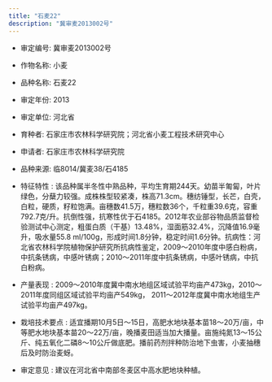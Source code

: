 ```yaml
---
title: "石麦22"
description: "冀审麦2013002号"
---
```

* 审定编号:  冀审麦2013002号

*  作物名称:  小麦

*  品种名称:  石麦22

*  审定年份:  2013

*  审定单位:  河北省

* 育种者:  石家庄市农林科学研究院；河北省小麦工程技术研究中心

*  申请者:  石家庄市农林科学研究院

*  品种来源:  临8014/冀麦38/石4185

*  特征特性 : 
该品种属半冬性中熟品种，平均生育期244天。幼苗半匍匐，叶片绿色，分蘖力较强。成株株型较紧凑，株高71.3cm。穗纺锤型，长芒，白壳，白粒，硬质，籽粒饱满。亩穗数41.5万，穗粒数36个，千粒重39.6克，容重792.7克/升。抗倒性强，抗寒性优于石4185。2012年农业部谷物品质监督检验测试中心测定，粗蛋白质（干基）13.48%，湿面筋32.4%，沉降值16.9毫升，吸水量55.8 ml/100g，形成时间1.8分钟，稳定时间1.6分钟。抗病性：河北省农林科学院植物保护研究所抗病性鉴定，2009～2010年度中感白粉病，中抗条锈病，中感叶锈病；2010～2011年度中抗条锈病，中感叶锈病，中抗白粉病。
 
*  产量表现 : 
2009～2010年度冀中南水地组区域试验平均亩产473kg，2010～2011年度同组区域试验平均亩产549kg， 2011～2012年度冀中南水地组生产试验平均亩产497kg。

*  栽培技术要点 : 
适宜播期10月5日～15日，高肥水地块基本苗18～20万/亩，中等肥水地块基本苗20～22万/亩，晚播麦田适当加大播量。亩施纯氮13～15公斤、纯五氧化二磷8～10公斤做底肥。播前药剂拌种防治地下虫害，小麦抽穗后及时防治麦蚜。

*  审定意见 : 
建议在河北省中南部冬麦区中高水肥地块种植。
